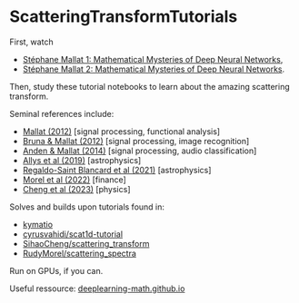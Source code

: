 # ScatteringTransformTutorials

First, watch

- [Stéphane Mallat 1: Mathematical Mysteries of Deep Neural Networks](https://www.youtube.com/watch?v=0wRItoujFTA),
- [Stéphane Mallat 2: Mathematical Mysteries of Deep Neural Networks](https://www.youtube.com/watch?v=kZkjb52zh5k).

Then, study these tutorial notebooks to learn about the amazing scattering transform.

Seminal references include:

- [Mallat (2012)](https://arxiv.org/abs/1101.2286) [signal processing, functional analysis]
- [Bruna & Mallat (2012)](https://arxiv.org/abs/1203.1513) [signal processing, image recognition]
- [Anden & Mallat (2014)](https://arxiv.org/pdf/1304.6763) [signal processing, audio classification]
- [Allys et al (2019)](https://arxiv.org/abs/1905.01372) [astrophysics]
- [Regaldo-Saint Blancard et al (2021)](https://arxiv.org/abs/2102.03160) [astrophysics]
- [Morel et al (2022)](https://arxiv.org/abs/2204.10177) [finance]
- [Cheng et al (2023)](https://arxiv.org/pdf/2306.17210) [physics]


Solves and builds upon tutorials found in:

- [kymatio](https://www.kymat.io)
- [cyrusvahidi/scat1d-tutorial](https://github.com/cyrusvahidi/scat1d-tutorial)
- [SihaoCheng/scattering_transform](https://github.com/SihaoCheng/scattering_transform)
- [RudyMorel/scattering_spectra](https://github.com/RudyMorel/scattering_spectra)

Run on GPUs, if you can. 

Useful ressource: [deeplearning-math.github.io](https://deeplearning-math.github.io)
